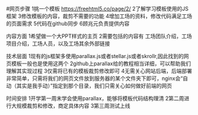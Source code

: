 #网页步骤
1挑一个模板
https://freehtml5.co/page/2/
2了解学习模板使用的JS框架
3修改模板的内容，裁剪不需要的功能
4增加工场的资料，修改代码满足工场的页面需求
5代码在github同步
6顾兆元负责提供内容

内容方面
1希望做一个大PPT样式的主页
2需要包括的内容有 工场团队介绍，工场项目介绍，工场人员，以及工场其余外部链接

技术层面
1现有的js框架多使用parallax.js或者stellar.js或者skrollr,因此找到的网页模板一般也是使用这两个
2github上parallax给的教程相当详细，可以帮助我们理解其实现过程
3仅需将已有的模板裁剪修改即可
4无需关心网站后端，后端部署非常简单，只需将我们的网页文件放到服务器的某个文件夹下即可，nginx会“自动（其实是我手动）”指定到那个目录，我们只需关心如何做好前端的网页

时间安排
1开学第一周末学会使用parallax，能够将模板代码结构理清
2第二周进行大规模裁剪和修改，商定具体内容
3第三周测试上线
